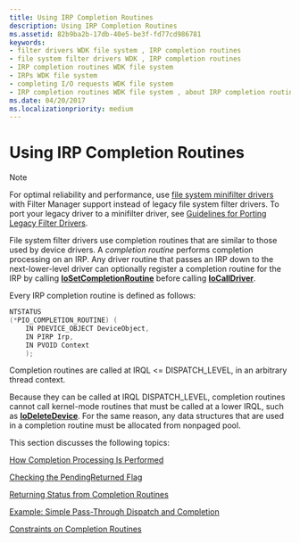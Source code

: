 ```yaml
---
title: Using IRP Completion Routines
description: Using IRP Completion Routines
ms.assetid: 82b9ba2b-17db-40e5-be3f-fd77cd986781
keywords:
- filter drivers WDK file system , IRP completion routines
- file system filter drivers WDK , IRP completion routines
- IRP completion routines WDK file system
- IRPs WDK file system
- completing I/O requests WDK file system
- IRP completion routines WDK file system , about IRP completion routines
ms.date: 04/20/2017
ms.localizationpriority: medium
---
```


# Using IRP Completion Routines

> [!NOTE]
> For optimal reliability and performance, use [file system minifilter drivers](./filter-manager-concepts.md) with Filter Manager support instead of legacy file system filter drivers. To port your legacy driver to a minifilter driver, see [Guidelines for Porting Legacy Filter Drivers](guidelines-for-porting-legacy-filter-drivers.md).

File system filter drivers use completion routines that are similar to those used by device drivers. A *completion routine* performs completion processing on an IRP. Any driver routine that passes an IRP down to the next-lower-level driver can optionally register a completion routine for the IRP by calling [**IoSetCompletionRoutine**](/windows-hardware/drivers/ddi/wdm/nf-wdm-iosetcompletionroutine) before calling [**IoCallDriver**](/windows-hardware/drivers/ddi/wdm/nf-wdm-iocalldriver).

Every IRP completion routine is defined as follows:

```cpp
NTSTATUS
(*PIO_COMPLETION_ROUTINE) (
    IN PDEVICE_OBJECT DeviceObject,
    IN PIRP Irp,
    IN PVOID Context
    );
```

Completion routines are called at IRQL <= DISPATCH_LEVEL, in an arbitrary thread context.

Because they can be called at IRQL DISPATCH_LEVEL, completion routines cannot call kernel-mode routines that must be called at a lower IRQL, such as [**IoDeleteDevice**](/windows-hardware/drivers/ddi/wdm/nf-wdm-iodeletedevice). For the same reason, any data structures that are used in a completion routine must be allocated from nonpaged pool.

This section discusses the following topics:

[How Completion Processing Is Performed](how-completion-processing-is-performed.md)

[Checking the PendingReturned Flag](checking-the-pendingreturned-flag.md)

[Returning Status from Completion Routines](returning-status-from-completion-routines.md)

[Example: Simple Pass-Through Dispatch and Completion](example--simple-pass-through-dispatch-and-completion.md)

[Constraints on Completion Routines](constraints-on-completion-routines.md)